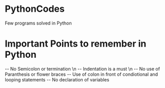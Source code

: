 # PythonCodes
 Few programs solved in Python

# Important Points to remember in Python
 -- No Semicolon or termination \n
 -- Indentation is a must \n
 -- No use of Paranthesis or flower braces
 -- Use of colon in front of condiotional and looping statements
 -- No declaration of variables
